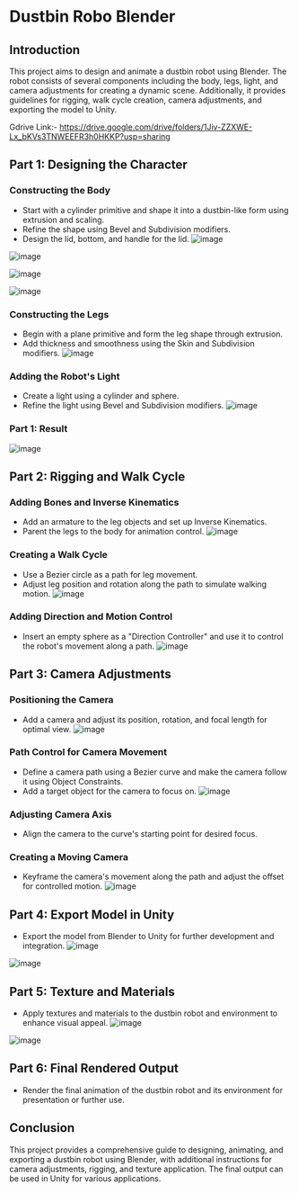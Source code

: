 # Dustbin Robo Blender

## Introduction
This project aims to design and animate a dustbin robot using Blender. The robot consists of several components including the body, legs, light, and camera adjustments for creating a dynamic scene. Additionally, it provides guidelines for rigging, walk cycle creation, camera adjustments, and exporting the model to Unity.

Gdrive Link:- https://drive.google.com/drive/folders/1Jiv-ZZXWE-Lx_bKVs3TNWEEFR3h0HKKP?usp=sharing
## Part 1: Designing the Character
### Constructing the Body
- Start with a cylinder primitive and shape it into a dustbin-like form using extrusion and scaling.
- Refine the shape using Bevel and Subdivision modifiers.
- Design the lid, bottom, and handle for the lid.
![image](https://github.com/TINOREJI/Dustbin-Robo/assets/95184183/a066b59f-a8c5-48aa-ac53-af6ddbda9a7f)

![image](https://github.com/TINOREJI/Dustbin-Robo/assets/95184183/9ffcc621-68d5-44f8-a3e0-778bf15e2270)

![image](https://github.com/TINOREJI/Dustbin-Robo/assets/95184183/762c9506-7a47-4005-a8b8-bbef2b85ecfd)

![image](https://github.com/TINOREJI/Dustbin-Robo/assets/95184183/7d94b11b-97ef-4c42-ada1-49a08957b038)

### Constructing the Legs
- Begin with a plane primitive and form the leg shape through extrusion.
- Add thickness and smoothness using the Skin and Subdivision modifiers.
![image](https://github.com/TINOREJI/Dustbin-Robo/assets/95184183/dd1a6b0b-2479-4e7e-893c-7a869166ddb7)

### Adding the Robot's Light
- Create a light using a cylinder and sphere.
- Refine the light using Bevel and Subdivision modifiers.
![image](https://github.com/TINOREJI/Dustbin-Robo/assets/95184183/ae9a56c4-a2fc-457e-b03f-bb0712e545ba)


### Part 1: Result
![image](https://github.com/TINOREJI/Dustbin-Robo/assets/95184183/c921a2b0-f21f-4a37-b061-e75ef601eddc)

## Part 2: Rigging and Walk Cycle
### Adding Bones and Inverse Kinematics
- Add an armature to the leg objects and set up Inverse Kinematics.
- Parent the legs to the body for animation control.
![image](https://github.com/TINOREJI/Dustbin-Robo/assets/95184183/8dbeffac-4fa2-4df2-8d28-a98dd3be7021)

### Creating a Walk Cycle
- Use a Bezier circle as a path for leg movement.
- Adjust leg position and rotation along the path to simulate walking motion.
![image](https://github.com/TINOREJI/Dustbin-Robo/assets/95184183/9df5cbbe-9968-4074-9fa1-ae3201db942a)

### Adding Direction and Motion Control
- Insert an empty sphere as a "Direction Controller" and use it to control the robot's movement along a path.
![image](https://github.com/TINOREJI/Dustbin-Robo/assets/95184183/c5e6934f-2795-4e3e-bd1c-ea76fa9f707e)

## Part 3: Camera Adjustments
### Positioning the Camera
- Add a camera and adjust its position, rotation, and focal length for optimal view.
![image](https://github.com/TINOREJI/Dustbin-Robo/assets/95184183/833ce226-e13a-447c-801b-7b8e577e0a9a)

### Path Control for Camera Movement
- Define a camera path using a Bezier curve and make the camera follow it using Object Constraints.
- Add a target object for the camera to focus on.
![image](https://github.com/TINOREJI/Dustbin-Robo/assets/95184183/1ff17fe1-cdab-44a8-aafe-d89c747ec5c2)

### Adjusting Camera Axis
- Align the camera to the curve's starting point for desired focus.

### Creating a Moving Camera
- Keyframe the camera's movement along the path and adjust the offset for controlled motion.
![image](https://github.com/TINOREJI/Dustbin-Robo/assets/95184183/de5c3601-dedc-4921-9613-066b89150287)

## Part 4: Export Model in Unity
- Export the model from Blender to Unity for further development and integration.
![image](https://github.com/TINOREJI/Dustbin-Robo/assets/95184183/15bdf5f6-8500-4341-8f3d-d7f704126326)

![image](https://github.com/TINOREJI/Dustbin-Robo/assets/95184183/27d2dbea-c0ba-4d2d-aeab-86451d6ff8b1)


## Part 5: Texture and Materials
- Apply textures and materials to the dustbin robot and environment to enhance visual appeal.
![image](https://github.com/TINOREJI/Dustbin-Robo/assets/95184183/457b4bda-dfeb-4aa3-990b-4a6269408405)

![image](https://github.com/TINOREJI/Dustbin-Robo/assets/95184183/d282b742-69a5-40cf-8f5e-f8e968f6441d)



## Part 6: Final Rendered Output
- Render the final animation of the dustbin robot and its environment for presentation or further use.




## Conclusion
This project provides a comprehensive guide to designing, animating, and exporting a dustbin robot using Blender, with additional instructions for camera adjustments, rigging, and texture application. The final output can be used in Unity for various applications.
